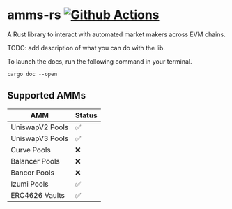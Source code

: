 # amms-rs [![Github Actions][gha-badge]][gha]
[gha]: https://github.com/darkforestry/amms-rs/actions
[gha-badge]: https://github.com/darkforestry/amms-rs/actions/workflows/ci.yml/badge.svg

A Rust library to interact with automated market makers across EVM chains.

TODO: add description of what you can do with the lib. 

To launch the docs, run the following command in your terminal. 
```
cargo doc --open
```

## Supported AMMs

| AMM | Status |
|----------|------|
| UniswapV2 Pools | ✅||
| UniswapV3 Pools | ✅||
| Curve Pools | ❌||
| Balancer Pools | ❌||
| Bancor Pools | ❌||
| Izumi Pools | ✅||
| ERC4626 Vaults | ✅||




